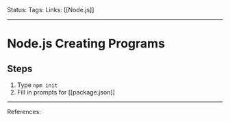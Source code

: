 Status:
Tags:
Links: [[Node.js]]
___
# Node.js Creating Programs
## Steps
1. Type `npm init`
2.  Fill in prompts for [[package.json]]
___
References: